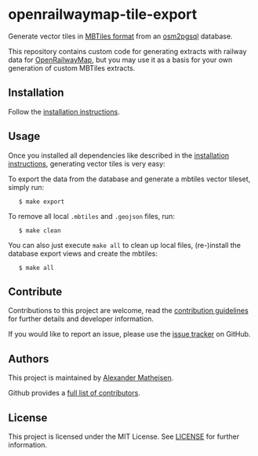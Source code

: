 openrailwaymap-tile-export
==========================

Generate vector tiles in [MBTiles format](https://github.com/mapbox/mbtiles-spec) from an [osm2pgsql](https://github.com/openstreetmap/osm2pgsql) database.

This repository contains custom code for generating extracts with railway data for [OpenRailwayMap](https://www.openrailwaymap.org/), but you may use it as a basis for your own generation of custom MBTiles extracts.

## Installation

Follow the [installation instructions](INSTALL.md).

## Usage

Once you installed all dependencies like described in the [installation instructions](INSTALL.md), generating vector tiles is very easy:

To export the data from the database and generate a mbtiles vector tileset, simply run:

```shell
   $ make export
```

To remove all local `.mbtiles` and `.geojson` files, run:

```shell
   $ make clean
```

You can also just execute `make all` to clean up local files, (re-)install the database export views and create the mbtiles:

```shell
   $ make all
```

## Contribute

Contributions to this project are welcome, read the [contribution guidelines](CONTRIBUTING.md) for further details and developer information.

If you would like to report an issue, please use the [issue tracker](https://github.com/openrailwaymap/openrailwaymap-tile-export/issues) on GitHub.

## Authors

This project is maintained by [Alexander Matheisen](http://github.com/rurseekatze/).
 
Github provides a [full list of contributors](https://github.com/openrailwaymap/openrailwaymap-tile-export/graphs/contributors).

## License

This project is licensed under the MIT License. See [LICENSE](LICENSE) for further information.
